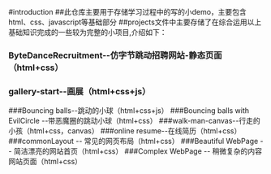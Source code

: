 #introduction
##此仓库主要用于存储学习过程中的写的小demo，主要包含html、css、javascript等基础部分
##projects文件中主要存储了在综合运用以上基础知识完成的一些较为完整的小项目,介绍如下：
### ByteDanceRecruitment--仿字节跳动招聘网站-静态页面（html+css）
### gallery-start--画展（html+css+js）
###Bouncing balls--跳动的小球（html+css+js）
###Bouncing balls with EvilCircle --带恶魔圈的跳动小球（html+css）
###walk-man-canvas--行走的小孩（html+css，canvas）
###online resume--在线简历（html+css）
###commonLayout -- 常见的网页布局（html+css）
###Beautiful WebPage -- 简洁漂亮的网站首页（html+css）
###Complex WebPage -- 稍微复杂的内容网站页面（html+css）